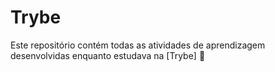 # Trybe

Este repositório contém todas as atividades de aprendizagem desenvolvidas enquanto estudava na [Trybe] :rocket:
